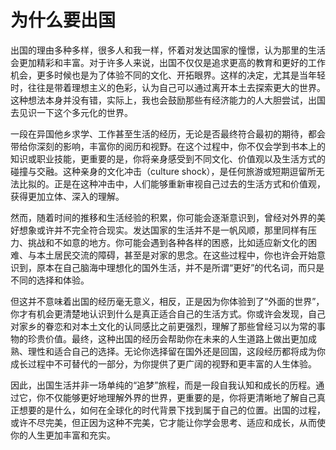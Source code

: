 # 为什么要出国

出国的理由多种多样，很多人和我一样，怀着对发达国家的憧憬，认为那里的生活会更加精彩和丰富。对于许多人来说，出国不仅仅是追求更高的教育和更好的工作机会，更多时候也是为了体验不同的文化、开拓眼界。这样的决定，尤其是当年轻时，往往是带着理想主义的色彩，认为自己可以通过离开本土去探索更大的世界。这种想法本身并没有错，实际上，我也会鼓励那些有经济能力的人大胆尝试，出国去见识一下这个多元化的世界。

一段在异国他乡求学、工作甚至生活的经历，无论是否最终符合最初的期待，都会带给你深刻的影响，丰富你的阅历和视野。在这个过程中，你不仅会学到书本上的知识或职业技能，更重要的是，你将亲身感受到不同文化、价值观以及生活方式的碰撞与交融。这种亲身的文化冲击（culture shock），是任何旅游或短期逗留所无法比拟的。正是在这种冲击中，人们能够重新审视自己过去的生活方式和价值观，获得更加立体、深入的理解。

然而，随着时间的推移和生活经验的积累，你可能会逐渐意识到，曾经对外界的美好想象或许并不完全符合现实。发达国家的生活并不是一帆风顺，那里同样有压力、挑战和不如意的地方。你可能会遇到各种各样的困惑，比如适应新文化的困难、与本土居民交流的障碍，甚至是对家的思念。在这些过程中，你也许会开始意识到，原本在自己脑海中理想化的国外生活，并不是所谓“更好”的代名词，而只是不同的选择和体验。

但这并不意味着出国的经历毫无意义，相反，正是因为你体验到了“外面的世界”，你才有机会更清楚地认识到什么是真正适合自己的生活方式。你或许会发现，自己对家乡的眷恋和对本土文化的认同感比之前更强烈，理解了那些曾经习以为常的事物的珍贵价值。最终，这种出国的经历会帮助你在未来的人生道路上做出更加成熟、理性和适合自己的选择。无论你选择留在国外还是回国，这段经历都将成为你成长过程中不可替代的一部分，为你提供了更广阔的视野和更丰富的人生体验。

因此，出国生活并非一场单纯的“追梦”旅程，而是一段自我认知和成长的历程。通过它，你不仅能够更好地理解外界的世界，更重要的是，你将更清晰地了解自己真正想要的是什么，如何在全球化的时代背景下找到属于自己的位置。出国的过程，或许不尽完美，但正因为这种不完美，它才能让你学会思考、适应和成长，从而使你的人生更加丰富和充实。